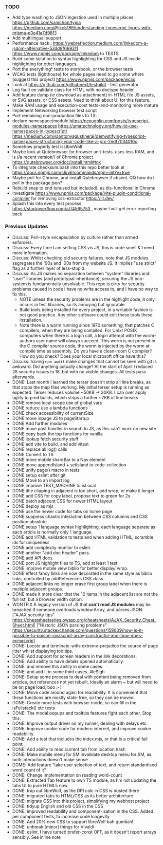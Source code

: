 ### TODO
- Add type washing to JSON ingestion used in multiple places https://github.com/samchon/typia https://medium.com/@jkc5186/understanding-typescript-types-with-prisma-e0e41a7d98f3 
- Add multilingual support
- Performance hack:: https://webreflection.medium.com/linkedom-a-jsdom-alternative-53dd8f699311 https://www.npmjs.com/package/linkedom   to TESTS
- Build some solution to syntax highlighting for CSS and JS inside highlighting for other languages. 
- Port the everything* tests to storybook, or the browser tests
- WCAG tests (lighthouse) for whole pages need to go some where (suggest this project) https://www.npmjs.com/package/wcag 
- Look at https://github.com/githubnext/testpilot - test generator
- Log fault on validate class for HTML with no doctype header
- Add feature dump (ie download as attachment) in-HTML file JS assets, or SVG assets, or CSS assets.  Need to think about UI for this feature.
- Make RAM usage and execution-cost tests-and-monitoring more mature
- Implement Networking browser test script
- Port remaining non-production files to TS.  
- declare namespace/module https://ncoughlin.com/posts/typescript-modules-namespaces  https://umatechnology.org/how-to-use-namespaces-in-typescript/  https://medium.com/@antonyagustineraj/demystifying-typescript-namespaces-structuring-your-code-like-a-pro-2edf7034016d 
- Somehow properly test isLibreWolf
- Maybe look at Qutebrowser for browser unit-tests, uses less RAM, and is //a recent version// of Chrome project https://qutebrowser.org/doc/install.html#tox
- To integrate checksum.bash into this repo better look at https://docs.npmjs.com/cli/v6/commands/npm-init?v=true
- Maybe poll for Chrome, and install Qutebrowser if absent. QQ how do I poll in the package.json?
- Rebuild snap to end (unused but included), as dis-functional in Chrome  
- Investigate https://www.npmjs.com/package/vite-plugin-conditional-compiler for removing css-extractor
https://lit.dev/
- Splash this into every test process https://stackoverflow.com/a/74565753 , maybe I will get error reporting back

### Previous Updates

- Discuss: Perl-style encapsulation by culture rather than armed enforcers.
- Discuss: Every time I am setting CSS vis JS, this is code smell & I need more information.
- Discuss: Whilst checking old security failures, note that JS modules segregates the '90s and '00s from my website JS.  It implies "use strict" flag as a further layer of less-stupid.
- Discuss: As JS makes no separation between "system" libraries and "user" libraries (and prototypal inheritance), securing the JS eco-system is fundamentally unsolvable.   This repo is dirty for security problems caused in code I have no write access to, and I have no way to fix this.  
  - NOTE unless the security problems are in the highlight code, it only occurs in test libraries, so its annoying but ignorable.
  - Build tools being installed for every project, in a writable fashion is not good practice.   Any other software could edit these tools these installation.  
  - Note there is a worm running since 1970 something, that patches C compilers, when they are being compiled.  For Unix/ POSIX computers when there is a login call, a login attempt with the worm-authors user name will always succeed.  This worm is not present in the C compiler source code, the worm is injected by the worm at compile time as assembly.  Do you have a clean-room C compiler?  How do you check?  Does your local microsoft office have this?
- Discuss: having `npm audit` make changes that cannot be seen with git is awkward.   Did anything actually change?  At the start of April I reduced 28 security issues to 18, but with no visible changes.   All tests pass afterwards.
- DONE: Last month I learned the terser doesn't strip all line breaks, as that stops the map files working.  My initial terser setup is running as expected.   Terser reduces volume ~50KB -> 30KB.  I can over apply uglify to prod builds, which strips a further ~7KB of line breaks
- DONE remove local scope use of global vars
- DONE reduce use a lambda functions
- DONE check accessibility of currentSize
- DONE move inpage JS to pageStartup
- DONE Add further modules
- DONE move post handler in search to JS, as this can't work on new site 
- DONE copy back the top functions for vanilla 
- DONE lookup fetch security stuff 
- DONE add vite to build, and add vitest
- DONE replace all log() calls
- DONE Convert to TS
- DONE move mobile shareBar to a Nav element
- DONE move appendIsland + setIsland to code-collection 
- DONE unify page() macro in tests
- DONE setup eslint after git
- DONE Move to an import log 
- DONE improve TEST_MACHINE to isLocal
- DONE title clipping in adjacent is too short, add wrap, or make it longer
- DONE add CSS for copy label, propose text to green for 2s
- DONE patch adjacent CSS for newer HTML layout
- DONE deploy as mjs
- DONE use the newer code for tabs on home page
- DONE suppress chaotic interaction between CSS columns and CSS position:absolute
- DONE setup 1 language syntax highlighting, each language separate as each article is normally only 1 language.
- DONE add HTML validation to tests and when adding HTML, scramble ids for uniqueness
- DONE add complexity monitor to eslint.
- DONE another "add doc header" pass.
- DONE add API docs.
- DONE port JS highlight files to TS, add at least 1 test.
- DONE improve mobile view biblio for better display/ wrap.
- DONE effect fancy links are now decorated in the same style as biblio links, controlled by addReferences CSS class.
- DONE adjacent links no longer erase first group label when there is multiple adjacent groups.
- DONE made it more clear that the 10 items in the adjacent list are not the full list, but a browser width option.
- WONTFIX A legacy version of JS that **can't read JS modules** may be breached if someone overloads window.Array, and parses JSON. ["AJAX security tips" https://cheatsheetseries.owasp.org/cheatsheets/AJAX_Security_Cheat_Sheet.html] ["Historic JSON parsing problems" https://security.stackexchange.com/questions/159609/how-is-it-possible-to-poison-javascript-array-constructor-and-how-does-ecmascrip]
- DONE: Locate and terminate-with-extreme-prejudice the source of page jitter whilst displaying tooltips. 
- DONE: Add support for screen readers in the link decorations.
- DONE: Add ability to have details opened automatically.
- DONE:     and remove this ability in some cases.
- DONE:     and add it in some third cases. #leSigh
- DONE: Setup some process to deal with content being removed from articles, but references not yet rebuilt.  Ideally an alarm ~ but will need to be on page load, boo :-( 
- DONE: Move code around again for readability.  It is convenient that these functions are mostly state-free, so they can be moved.
- DONE: Create more tests with browser mode, so can fill in the isFullstack() etc tests
- DONE: The modal popups and tooltips features fight each other.  Stop this.
- DONE: Improve output driver on my runner, dealing with delays etc.
- DONE: Improve cookie code for modern internet, and improve cookie readability.
- DONE: Add a test that includes the index.mjs, or that is a critical fail point. 
- DONE: Add ability to read current tab from location.hash
- DONE: Make mobile menu for SM invalidate desktop menu for SM, as both interactions doesn't make sense
- DOME: Add feature "take user selection of text, and return standardised word count of it"
- DONE: Change implementation on reading word-count 
- DONE: Extracted Tab feature to own TS module, as I'm not updating the tabs UI to pure HTML5 now.
- DONE: trap out libreWolf, as the DPI calc in CSS is busted there
- DONE: migrated tabs to HTML/CSS as its better architecture
- DONE: migrate CSS into this project, simplifying my webhost project
- DONE: tidyup English and old CSS in the CSS
- DONE: improved readability and component-isation in the CSS.  Added per component tests, to increase code longevity
- DONE: Add 20% new CSS to support libreWolf bah gumbah! 
- DONE: unbreak [minor] things for Vivaldi
- DONE: eslint, I have turned prefer-const OFF, as it doesn't report arrays sensibly.  See inline note

